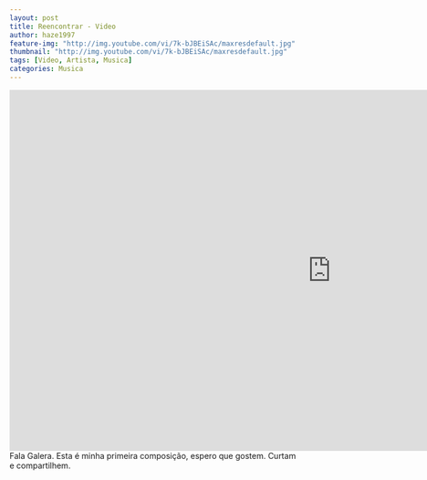 ```yaml
---
layout: post
title: Reencontrar - Video
author: haze1997
feature-img: "http://img.youtube.com/vi/7k-bJBEiSAc/maxresdefault.jpg"
thumbnail: "http://img.youtube.com/vi/7k-bJBEiSAc/maxresdefault.jpg"
tags: [Video, Artista, Musica]
categories: Musica
---
```


<iframe width="1125" height="633" src="https://www.youtube.com/embed/7k-bJBEiSAc" title="Reencontrar - Jessé Schardosim" frameborder="0" allow="accelerometer; autoplay; clipboard-write; encrypted-media; gyroscope; picture-in-picture; web-share" allowfullscreen></iframe>  
Fala Galera. Esta é minha primeira composição, espero que gostem. Curtam e compartilhem.
